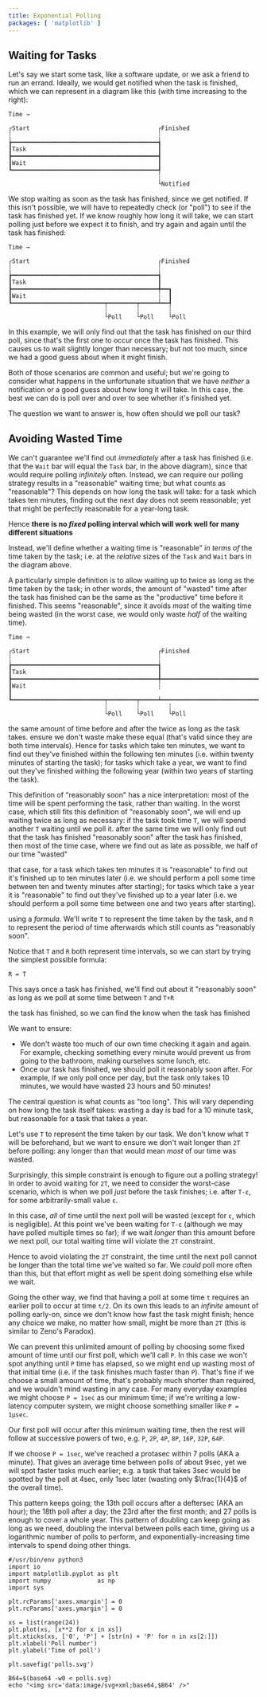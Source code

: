 ```yaml
---
title: Exponential Polling
packages: [ 'matplotlib' ]
---
```


## Waiting for Tasks ##

Let's say we start some task, like a software update, or we ask a friend to
run an errand. Ideally, we would get notified when the task is finished, which
we can represent in a diagram like this (with time increasing to the right):

```
Time →

┌Start                                    ┌Finished
┆                                         ┆
┢━━━━━━━━━━━━━━━━━━━━━━━━━━━━━━━━━━━━━━━━━┪
┃Task                                     ┃
┣━━━━━━━━━━━━━━━━━━━━━━━━━━━━━━━━━━━━━━━━━┫
┃Wait                                     ┃
┗━━━━━━━━━━━━━━━━━━━━━━━━━━━━━━━━━━━━━━━━━┩
                                          ┆
                                          └Notified
```

We stop waiting as soon as the task has finished, since we get notified. If this
isn't possible, we will have to repeatedly check (or "poll") to see if the task
has finished yet. If we know roughly how long it will take, we can start polling
just before we expect it to finish, and try again and again until the task has
finished:

```
Time →

┌Start                                    ┌Finished
┆                                         ┆
┢━━━━━━━━━━━━━━━━━━━━━━━━━━━━━━━━━━━━━━━━━┪
┃Task                                     ┃
┣━━━━━━━━━━━━━━━━━━━━━━━━━━━━━━━━━━━━━━━━━╇━━┓
┃Wait                                     ┊  ┃
┗━━━━━━━━━━━━━━━━━━━━━━━━━━┯━━━━━━━━┯━━━━━┷━━┩
                           ┆        ┆        ┆
                           └Poll    └Poll    └Poll
```

In this example, we will only find out that the task has finished on our third
poll, since that's the first one to occur once the task has finished. This
causes us to wait slightly longer than necessary; but not too much, since we had
a good guess about when it might finish.

Both of those scenarios are common and useful; but we're going to consider what
happens in the unfortunate situation that we have *neither* a notification or a
good guess about how long it will take. In this case, the best we can do is poll
over and over to see whether it's finished yet.

The question we want to answer is, how often should we poll our task?

## Avoiding Wasted Time #

We can't guarantee we'll find out *immediately* after a task has finished (i.e.
that the `Wait` bar will equal the `Task` bar, in the above diagram), since that
would require polling *infinitely* often. Instead, we can require our polling
strategy results in a "reasonable" waiting time; but what counts as
"reasonable"? This depends on how long the task will take: for a task which
takes ten minutes, finding out the next day does not seem reasonable; yet that
might be perfectly reasonable for a year-long task.

Hence **there is no *fixed* polling interval which will work well for many
different situations**

Instead, we'll define whether a waiting time is "reasonable" *in terms of* the
time taken by the task; i.e. at the *relative* sizes of the `Task` and `Wait`
bars in the diagram above.

A particularly simple definition is to allow waiting up to twice as long as the
time taken by the task; in other words, the amount of "wasted" time after the
task has finished can be the same as the "productive" time before it finished.
This seems "reasonable", since it avoids *most* of the waiting time being wasted
(in the worst case, we would only waste *half* of the waiting time).

```
Time →

┌Start                                    ┌Finished
┆                                         ┆
┢━━━━━━━━━━━━━━━━━━━━━━━━━━━━━━━━━━━━━━━━━┪
┃Task                                     ┃
┣━━━━━━━━━━━━━━━━━━━━━━━━━━━━━━━━━━━━━━━━━╇━━━━━━━━━━━━━━━━━━━━━━━━━━━━━━━━━━━━━━━━━┓
┃Wait                                     ┆                                         ┃
┗━━━━━━━━━━━━━━━━━━━━━━━━━━┯━━━━━━━━┯━━━━━┷━━━━━━━━━━━━━━━━━━━━━━━━━━━━━━━━━━━━━━━━━┩
                           ┆        ┆        ┆
                           └Poll    └Poll    └Poll
```


the same amount of time before and after the
twice as long as the task takes. ensure we don't waste make these equal (that's valid since they are both time intervals). Hence for tasks which take ten minutes, we want
to find out they've finished within the following ten minutes (i.e. within
twenty minutes of starting the task); for tasks which take a year, we want to
find out they've finished withing the following year (within two years of
starting the task).

This definition of "reasonably soon" has a nice interpretation: most of the time
will be spent performing the task, rather than waiting. In the worst case, which
still fits this definition of "reasonably soon", we will end up waiting twice as
long as necessary: if the task took time `T`, we will spend another `T` waiting
until we poll it. after the same time
we will only find out that the task has finished
"reasonably soon" after the task has finished, then most of the time
case, where we find out as late as possible, we half of our time "wasted"

that case, for a task which takes ten minutes
it is "reasonable" to find out it's finished up to ten minutes later (i.e. we
should perform a poll some time between ten and twenty minutes after starting);
for tasks which take a year it is "reasonable" to find out they've finished up
to a year later (i.e. we should perform a poll some time between one and two
years after starting).

using a *formula*. We'll write `T` to
represent the time taken by the task, and `R` to represent the period of time
afterwards which still counts as "reasonably soon".

Notice that `T` and `R` both represent time intervals, so we can start by trying
the simplest possible formula:

```
R = T
```

This says once a task has finished, we'll find out about it "reasonably soon" as
long as we poll at some time between `T` and `T+R`

the task has finished, so we
can find the know when the task has finished

We want to ensure:

 - We don't waste too much of our own time checking it again and again. For
   example, checking something every minute would prevent us from going to the
   bathroom, making ourselves some lunch, etc.
 - Once our task has finished, we should poll it reasonably soon after. For
   example, if we only poll once per day, but the task only takes 10 minutes, we
   would have wasted 23 hours and 50 minutes!

The central question is what counts as "too long". This will vary depending on
how long the task itself takes: wasting a day is bad for a 10 minute task, but
reasonable for a task that takes a year.

Let's use `T` to represent the time taken by our task. We don't know what `T`
will be beforehand, but we want to ensure we don't wait longer than `2T` before
polling: any longer than that would mean *most* of our time was wasted.

Surprisingly, this simple constraint is enough to figure out a polling strategy!
In order to avoid waiting for `2T`, we need to consider the worst-case scenario,
which is when we poll *just* before the task finishes; i.e. after `T-ε`, for
some arbitrarily-small value `ε`.

In this case, *all* of time until the next poll will be wasted (except for `ε`,
which is negligible). At this point we've been waiting for `T-ε` (although we
may have polled multiple times so far); if we wait *longer* than this amount
before we next poll, our total waiting time will violate the `2T` constraint.

Hence to avoid violating the `2T` constraint, the time until the next poll
cannot be longer than the total time we've waited so far. We *could* poll more
often than this, but that effort might as well be spent doing something else
while we wait.

Going the other way, we find that having a poll at some time `t` requires an
earlier poll to occur at time `t/2`. On its own this leads to an *infinite*
amount of polling early-on, since we don't know how fast the task might finish;
hence any choice we make, no matter how small, might be more than `2T`
(this is similar to Zeno's Paradox).

We can prevent this unlimited amount of polling by choosing some fixed amount of
time until our first poll, which we'll call `P`. In this case we won't spot
anything until `P` time has elapsed, so we might end up wasting most of that
initial time (i.e. if the task finishes much faster than `P`). That's fine if we
choose a small amount of time, that's probably much shorter than required, and
we wouldn't mind wasting in any case. For many everyday examples we might choose
`P = 1sec` as our minimum time; if we're writing a low-latency computer system,
we might choose something smaller like `P = 1μsec`.

Our first poll will occur after this minimum waiting time, then the rest will
follow at successive powers of two, e.g. `P`, `2P`, `4P`, `8P`, `16P`, `32P`,
`64P`.

If we choose `P = 1sec`, we've reached a protasec within 7 polls (AKA a minute).
That gives an average time between polls of about 9sec, yet we will spot
faster tasks much earlier; e.g. a task that takes 3sec would be spotted by the
poll at 4sec, only 1sec later (wasting only $\frac{1}{4}$ of the overall time).

This pattern keeps going; the 13th poll occurs after a deftersec (AKA an hour);
the 18th poll after a day; the 23rd after the first month; and 27 polls is
enough to cover a whole year. This pattern of doubling can keep going as long as
we need, doubling the interval between polls each time, giving us a logarithmic
number of polls to perform, and exponentially-increasing time intervals to spend
doing other things.

```{pipe="python > /dev/null; pandoc -t json" .unwrap}
#/usr/bin/env python3
import io
import matplotlib.pyplot as plt
import numpy             as np
import sys

plt.rcParams['axes.xmargin'] = 0
plt.rcParams['axes.ymargin'] = 0

xs = list(range(24))
plt.plot(xs, [x**2 for x in xs])
plt.xticks(xs, ['0', 'P'] + [str(n) + 'P' for n in xs[2:]])
plt.xlabel('Poll number')
plt.ylabel('Time of poll')

plt.savefig('polls.svg')
```

```{pipe="sh | pandoc -f html -t json" .unwrap}
B64=$(base64 -w0 < polls.svg)
echo "<img src='data:image/svg+xml;base64,$B64' />"
```
